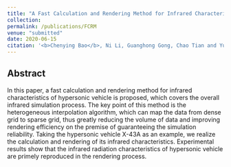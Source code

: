 ```yaml
---
title: "A Fast Calculation and Rendering Method for Infrared Characteristics of Hypersonic Vehicle[[PDF]](https://iopscience.iop.org/article/10.1088/1742-6596/1584/1/012067)"
collection: 
permalink: /publications/FCRM
venue: "submitted"
date: 2020-06-15
citation: '<b>Chenying Bao</b>, Ni Li, Guanghong Gong, Chao Tian and Yuanjie Lu.'
---
```

## Abstract
In this paper, a fast calculation and rendering method for infrared characteristics of hypersonic vehicle is proposed, which covers the overall infrared simulation process. The key point of this method is the heterogeneous interpolation algorithm, which can map the data from dense grid to sparse grid, thus greatly reducing the volume of data and improving rendering efficiency on the premise of guaranteeing the simulation reliability. Taking the hypersonic vehicle X-43A as an example, we realize the calculation and rendering of its infrared characteristics. Experimental results show that the infrared radiation characteristics of hypersonic vehicle are primely reproduced in the rendering process.
